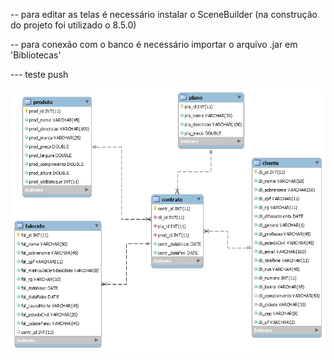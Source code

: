 ﻿-- para editar as telas é necessário instalar o SceneBuilder (na construção do projeto foi utilizado o 8.5.0)

-- para conexão com o banco é necessário importar o arquivo .jar em 'Bibliotecas'

--- teste push


![BD](BDfuneraria.png)
